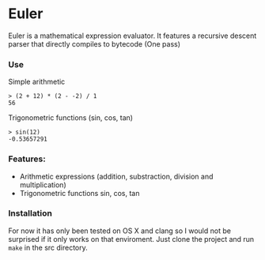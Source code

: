 # Euler

Euler is a mathematical expression evaluator.
It features a recursive descent parser that directly compiles to bytecode (One pass)

### Use

Simple arithmetic
```
> (2 + 12) * (2 - -2) / 1
56
```
Trigonometric functions (sin, cos, tan)
```
> sin(12)
-0.53657291
```
### Features:
- Arithmetic expressions (addition, substraction, division and multiplication)
- Trigonometric functions sin, cos, tan

### Installation
For now it has only been tested on OS X and clang so I would not be surprised if it only works on that enviroment.
Just clone the project and run ```make``` in the src directory.
